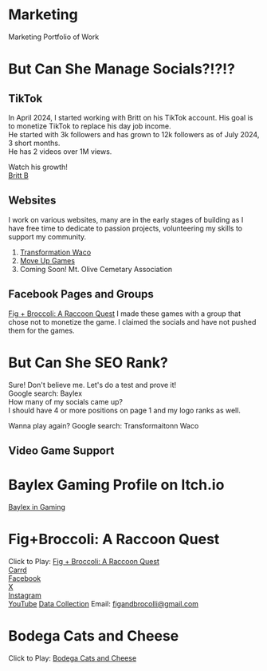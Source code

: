 # Marketing
Marketing Portfolio of Work

# But Can She Manage Socials?!?!?

## TikTok
In April 2024, I started working with Britt on his TikTok account.  His goal is to monetize TikTok to replace his day job income.       
He started with 3k followers and has grown to 12k followers as of July 2024, 3 short months.        
He has 2 videos over 1M views. 

Watch his growth!    
[Britt B](https://www.tiktok.com/@acrazyposter)


## Websites
I work on various websites, many are in the early stages of building as I have free time to dedicate to passion projects, volunteering my skills to support my community. 

1. [Transformation Waco](https://transformationwaco.org/) 
2. [Move Up Games](https://moveupgames.net/)
3. Coming Soon!  Mt. Olive Cemetary Association

## Facebook Pages and Groups
[Fig + Broccoli: A Raccoon Quest](https://www.facebook.com/profile.php?id=100091671555849) I made these games with a group that chose not to monetize the game.  I claimed the socials and have not pushed them for the games.

# But Can She SEO Rank? 
Sure!  Don't believe me. Let's do a test and prove it!               
Google search: Baylex      
How many of my socials came up?           
I should have 4 or more positions on page 1 and my logo ranks as well.          

Wanna play again? Google search: Transformaitonn Waco

## Video Game Support

# Baylex Gaming Profile on Itch.io
[Baylex in Gaming](https://itch.io/profile/baylex)

# Fig+Broccoli: A Raccoon Quest
Click to Play: [Fig + Broccoli: A Raccoon Quest](https://vc-creative-endeavors.itch.io/fig-broccoli)              
[Carrd](https://figandbroccoli.carrd.co/)               
[Facebook](https://www.facebook.com/profile.php?id=100091671555849)             
[X](https://twitter.com/FigAndBroccoli)                
[Instagram](https://www.instagram.com/figandbroccoli/)           
[YouTube](https://www.youtube.com/channel/UCFyqMamuXj8FuTBybqZKVtw)
[Data Collection](https://forms.gle/zmaMi1cfBDNcuJKZ8)
Email: figandbrocolli@gmail.com

# Bodega Cats and Cheese
Click to Play: [Bodega Cats and Cheese](https://vc-creative-endeavors.itch.io/bodega-cats-cheese)
